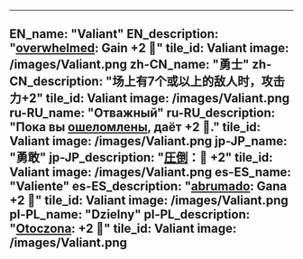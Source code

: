 ---

EN_name: "Valiant"
EN_description: "<u>overwhelmed</u>: Gain +2 🔸"
tile_id: Valiant
image: /images/Valiant.png
zh-CN_name: "勇士"
zh-CN_description: "场上有7个或以上的敌人时，攻击力+2"
tile_id: Valiant
image: /images/Valiant.png
ru-RU_name: "Отважный"
ru-RU_description: "Пока вы <u>ошеломлены</u>, даёт +2 🔸."
tile_id: Valiant
image: /images/Valiant.png
jp-JP_name: "勇敢"
jp-JP_description: "<u>圧倒</u>：🔸 +2"
tile_id: Valiant
image: /images/Valiant.png
es-ES_name: "Valiente"
es-ES_description: "<u>abrumado</u>: Gana +2 🔸"
tile_id: Valiant
image: /images/Valiant.png
pl-PL_name: "Dzielny"
pl-PL_description: "<u>Otoczona</u>: +2 🔸"
tile_id: Valiant
image: /images/Valiant.png
---